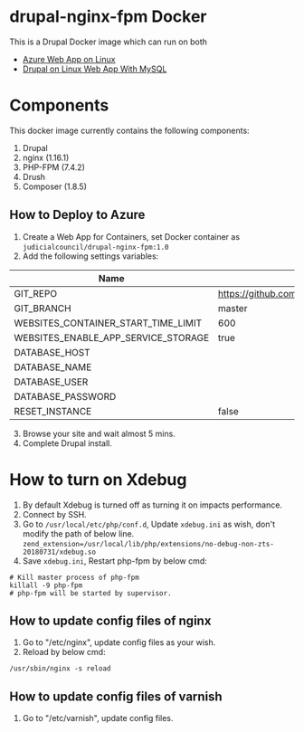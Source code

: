 # drupal-nginx-fpm Docker
This is a Drupal Docker image which can run on both 
 - [Azure Web App on Linux](https://docs.microsoft.com/en-us/azure/app-service-web/app-service-linux-intro)
 - [Drupal on Linux Web App With MySQL](https://ms.portal.azure.com/#create/Drupal.Drupalonlinux )

# Components
This docker image currently contains the following components:
1. Drupal
2. nginx (1.16.1)
3. PHP-FPM (7.4.2)
4. Drush
5. Composer (1.8.5)

## How to Deploy to Azure 
1. Create a Web App for Containers, set Docker container as ```judicialcouncil/drupal-nginx-fpm:1.0``` 
2. Add the following settings variables:

Name | Default Value
---- | -------------
GIT_REPO | https://github.com/JudicialCouncilOfCalifornia/trialcourt
GIT_BRANCH | master
WEBSITES_CONTAINER_START_TIME_LIMIT | 600
WEBSITES_ENABLE_APP_SERVICE_STORAGE | true
DATABASE_HOST | 
DATABASE_NAME |
DATABASE_USER |
DATABASE_PASSWORD |
RESET_INSTANCE | false

3. Browse your site and wait almost 5 mins.
4. Complete Drupal install.

# How to turn on Xdebug
1. By default Xdebug is turned off as turning it on impacts performance.
2. Connect by SSH.
3. Go to ```/usr/local/etc/php/conf.d```,  Update ```xdebug.ini``` as wish, don't modify the path of below line.
```zend_extension=/usr/local/lib/php/extensions/no-debug-non-zts-20180731/xdebug.so```
4. Save ```xdebug.ini```, Restart php-fpm by below cmd:
```
# Kill master process of php-fpm
killall -9 php-fpm
# php-fpm will be started by supervisor.
```

## How to update config files of nginx
1. Go to "/etc/nginx", update config files as your wish. 
2. Reload by below cmd: 
```
/usr/sbin/nginx -s reload
```
## How to update config files of varnish
1. Go to "/etc/varnish", update config files. 
